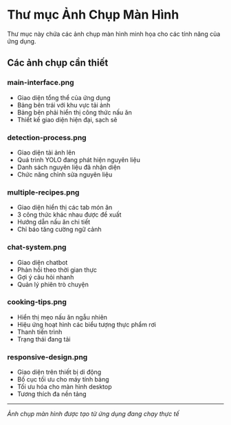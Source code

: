 # Thư mục Ảnh Chụp Màn Hình

Thư mục này chứa các ảnh chụp màn hình minh họa cho các tính năng của ứng dụng.

## Các ảnh chụp cần thiết

### main-interface.png
- Giao diện tổng thể của ứng dụng  
- Bảng bên trái với khu vực tải ảnh  
- Bảng bên phải hiển thị công thức nấu ăn  
- Thiết kế giao diện hiện đại, sạch sẽ

### detection-process.png  
- Giao diện tải ảnh lên  
- Quá trình YOLO đang phát hiện nguyên liệu  
- Danh sách nguyên liệu đã nhận diện  
- Chức năng chỉnh sửa nguyên liệu

### multiple-recipes.png
- Giao diện hiển thị các tab món ăn  
- 3 công thức khác nhau được đề xuất  
- Hướng dẫn nấu ăn chi tiết  
- Chỉ báo tăng cường ngữ cảnh

### chat-system.png
- Giao diện chatbot  
- Phản hồi theo thời gian thực  
- Gợi ý câu hỏi nhanh  
- Quản lý phiên trò chuyện

### cooking-tips.png
- Hiển thị mẹo nấu ăn ngẫu nhiên  
- Hiệu ứng hoạt hình các biểu tượng thực phẩm rơi  
- Thanh tiến trình  
- Trạng thái đang tải

### responsive-design.png
- Giao diện trên thiết bị di động  
- Bố cục tối ưu cho máy tính bảng  
- Tối ưu hóa cho màn hình desktop  
- Tương thích đa nền tảng

---

*Ảnh chụp màn hình được tạo từ ứng dụng đang chạy thực tế*
